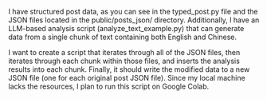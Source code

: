 I have structured post data, as you can see in the typed_post.py file and the JSON files located in the public/posts_json/ directory. Additionally, I have an LLM-based analysis script (analyze_text_example.py) that can generate data from a single chunk of text containing both English and Chinese.

I want to create a script that iterates through all of the JSON files, then iterates through each chunk within those files, and inserts the analysis results into each chunk. Finally, it should write the modified data to a new JSON file (one for each original post JSON file). Since my local machine lacks the resources, I plan to run this script on Google Colab.
